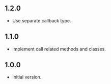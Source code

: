 ## 1.2.0

- Use separate callback type.

## 1.1.0

- Implement call related methods and classes.

## 1.0.0

- Initial version.
